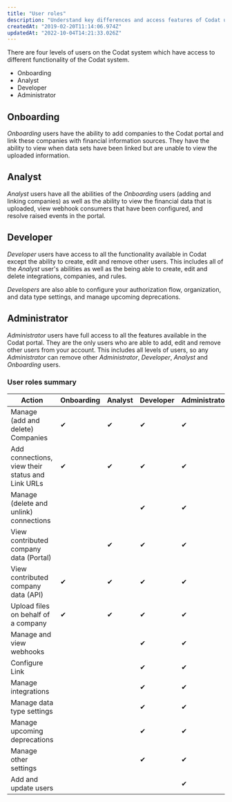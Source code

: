 ```yaml
---
title: "User roles"
description: "Understand key differences and access features of Codat user roles"
createdAt: "2019-02-20T11:14:06.974Z"
updatedAt: "2022-10-04T14:21:33.026Z"
---
```


There are four levels of users on the Codat system which have access to different functionality of the Codat system.

- Onboarding
- Analyst
- Developer
- Administrator

## Onboarding

_Onboarding_ users have the ability to add companies to the Codat portal and link these companies with financial information sources. They have the ability to view when data sets have been linked but are unable to view the uploaded information.

## Analyst

_Analyst_ users have all the abilities of the _Onboarding_ users (adding and linking companies) as well as the ability to view the financial data that is uploaded, view webhook consumers that have been configured, and resolve raised events in the portal.

## Developer

_Developer_ users have access to all the functionality available in Codat except the ability to create, edit and remove other users. This includes all of the _Analyst_ user's abilities as well as the being able to create, edit and delete integrations, companies, and rules.

_Developers_ are also able to configure your authorization flow, organization, and data type settings, and manage upcoming deprecations.

## Administrator

_Administrator_ users have full access to all the features available in the Codat portal. They are the only users who are able to add, edit and remove other users from your account. This includes all levels of users, so any _Administrator_ can remove other _Administrator_, _Developer_, _Analyst_ and _Onboarding_ users.

### User roles summary

| Action                                       	| Onboarding 	| Analyst 	| Developer 	| Administrator 	|
|-------------------------------------------	  |------------	|---------	|-----------	|---------------	|
| Manage (add and delete) Companies            	| ✔          	| ✔       	| ✔         	| ✔             	|
| Add connections, view their status and Link URLs | ✔             | ✔         | ✔             | ✔                   |
| Manage (delete and unlink) connections        |           	|        	| ✔         	| ✔             	|
| View contributed company data (Portal)        |            	| ✔       	| ✔         	| ✔             	|
| View contributed company data (API)           | ✔          	| ✔       	| ✔         	| ✔             	|
| Upload files on behalf of a company          	| ✔          	| ✔        	| ✔         	| ✔             	|
| Manage and view webhooks                    	|            	|         	| ✔         	| ✔             	|
| Configure Link                              	|            	|         	| ✔         	| ✔             	|
| Manage integrations                         	|            	|         	| ✔         	| ✔             	|
| Manage data type settings                  	  |            	|         	| ✔         	| ✔             	|
| Manage upcoming deprecations                	|            	|         	| ✔         	| ✔             	|
| Manage other settings                         |            	|         	| ✔         	| ✔             	|
| Add and update users                        	|            	|         	|           	| ✔             	|


